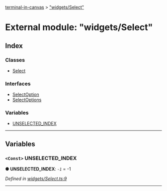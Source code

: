 [terminal-in-canvas](../README.md) > ["widgets/Select"](../modules/_widgets_select_.md)

# External module: "widgets/Select"

## Index

### Classes

* [Select](../classes/_widgets_select_.select.md)

### Interfaces

* [SelectOption](../interfaces/_widgets_select_.selectoption.md)
* [SelectOptions](../interfaces/_widgets_select_.selectoptions.md)

### Variables

* [UNSELECTED_INDEX](_widgets_select_.md#unselected_index)

---

## Variables

<a id="unselected_index"></a>

### `<Const>` UNSELECTED_INDEX

**● UNSELECTED_INDEX**: *`-1`* =  -1

*Defined in [widgets/Select.ts:9](https://github.com/danikaze/terminal-in-canvas/blob/6bf63ab/src/widgets/Select.ts#L9)*

___

